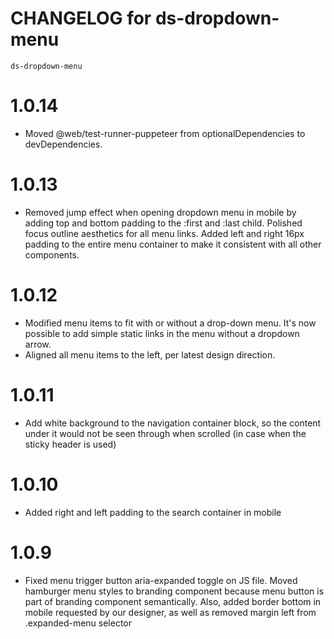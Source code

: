 # CHANGELOG for ds-dropdown-menu
`ds-dropdown-menu`

# 1.0.14
* Moved @web/test-runner-puppeteer from optionalDependencies to devDependencies.
# 1.0.13
* Removed jump effect when opening dropdown menu in mobile by adding top and bottom padding to the :first and :last child. Polished focus outline aesthetics for all menu links. Added left and right 16px padding to the entire menu container to make it consistent with all other components. 
# 1.0.12
* Modified menu items to fit with or without a drop-down menu. It's now possible to add simple static links in the menu without a dropdown arrow.
* Aligned all menu items to the left, per latest design direction.
# 1.0.11
* Add white background to the navigation container block, so the content under it would not be seen through when scrolled (in case when the sticky header is used)
# 1.0.10
* Added right and left padding to the search container in mobile
# 1.0.9
* Fixed menu trigger button aria-expanded toggle on JS file. Moved hamburger menu styles to branding component because menu button is part of branding component semantically. Also, added border bottom in mobile requested by our designer, as well as removed margin left from .expanded-menu selector 
